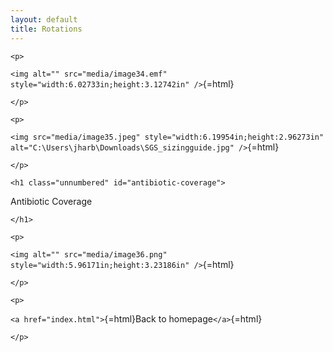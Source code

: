 ```yaml
---
layout: default
title: Rotations
---
```

```{=html}
<p>
```
`<img alt="" src="media/image34.emf" style="width:6.02733in;height:3.12742in" />`{=html}
```{=html}
</p>
```
```{=html}
<p>
```
`<img src="media/image35.jpeg" style="width:6.19954in;height:2.96273in" alt="C:\Users\jharb\Downloads\SGS_sizingguide.jpg" />`{=html}
```{=html}
</p>
```
```{=html}
<h1 class="unnumbered" id="antibiotic-coverage">
```
Antibiotic Coverage
```{=html}
</h1>
```
```{=html}
<p>
```
`<img alt="" src="media/image36.png" style="width:5.96171in;height:3.23186in" />`{=html}
```{=html}
</p>
```
```{=html}
<p>
```
`<a href="index.html">`{=html}Back to homepage`</a>`{=html}
```{=html}
</p>
```
